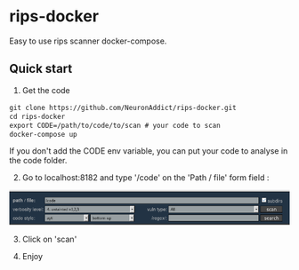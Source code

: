 # rips-docker
Easy to use rips scanner docker-compose.

## Quick start

1. Get the code
```
git clone https://github.com/NeuronAddict/rips-docker.git
cd rips-docker
export CODE=/path/to/code/to/scan # your code to scan
docker-compose up
```
If you don't add the CODE env variable, you can put your code to analyse in the code folder.

2. Go to localhost:8182 and type '/code' on the 'Path / file' form field : 

![file Form field ](path-form.png)

3. Click on 'scan'

4. Enjoy

